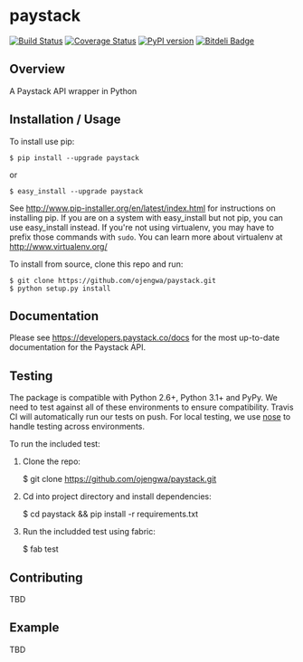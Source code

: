 paystack
===============================
[![Build Status](https://travis-ci.org/ojengwa/paystack.svg?branch=master)](https://travis-ci.org/ojengwa/paystack) [![Coverage Status](https://coveralls.io/repos/github/ojengwa/paystack/badge.svg?branch=master)](https://coveralls.io/github/ojengwa/paystack?branch=master) [![PyPI version](https://badge.fury.io/py/paystack.svg)](https://badge.fury.io/py/ibu) [![Bitdeli Badge](https://d2weczhvl823v0.cloudfront.net/ojengwa/paystack/trend.png)](https://bitdeli.com/free "Bitdeli Badge")


Overview
--------

A Paystack API wrapper in Python

Installation / Usage
--------------------

To install use pip:

    $ pip install --upgrade paystack

or

    $ easy_install --upgrade paystack

See http://www.pip-installer.org/en/latest/index.html for instructions
on installing pip. If you are on a system with easy_install but not
pip, you can use easy_install instead. If you're not using virtualenv,
you may have to prefix those commands with `sudo`. You can learn more
about virtualenv at http://www.virtualenv.org/

To install from source, clone this repo and run:

    $ git clone https://github.com/ojengwa/paystack.git
    $ python setup.py install


Documentation
-------------

Please see https://developers.paystack.co/docs for the most up-to-date documentation for the Paystack API.

Testing
-------------

The package is compatible with Python 2.6+, Python 3.1+ and PyPy.  We need to test against all of these environments to ensure compatibility.  Travis CI will automatically run our tests on push.  For local testing, we use [nose](http://nose2.readthedocs.org/en/latest/) to handle testing across environments.

To run the included test:

1. Clone the repo:

    $ git clone https://github.com/ojengwa/paystack.git

2. Cd into project directory and install dependencies:

    $ cd paystack && pip install -r requirements.txt

3. Run the includded test using fabric:

    $ fab test

Contributing
------------

TBD

Example
-------

TBD